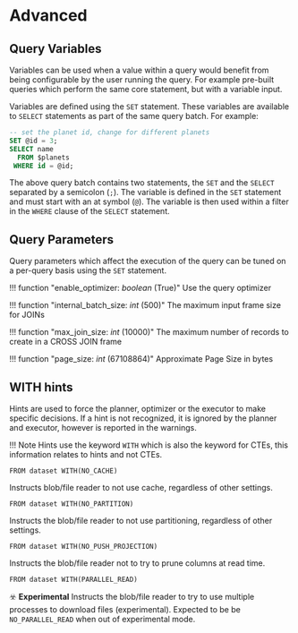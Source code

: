 # Advanced 

## Query Variables

Variables can be used when a value within a query would benefit from being configurable by the user running the query. For example pre-built queries which perform the same core statement, but with a variable input.

Variables are defined using the `SET` statement. These variables are available to `SELECT` statements as part of the same query batch. For example:

~~~sql
-- set the planet id, change for different planets
SET @id = 3;
SELECT name
  FROM $planets
 WHERE id = @id;
~~~

The above query batch contains two statements, the `SET` and the `SELECT` separated by a semicolon (`;`). The variable is defined in the `SET` statement and must start with an at symbol (`@`). The variable is then used within a filter in the `WHERE` clause of the `SELECT` statement.

## Query Parameters

Query parameters which affect the execution of the query can be tuned on a per-query basis using the `SET` statement.

!!! function "enable_optimizer: _boolean_ (True)"
    Use the query optimizer

!!! function "internal_batch_size: _int_ (500)"
    The maximum input frame size for JOINs

!!! function "max_join_size: _int_ (10000)"
    The maximum number of records to create in a CROSS JOIN frame

!!! function "page_size: _int_ (67108864)"
    Approximate Page Size in bytes

## WITH hints

Hints are used to force the planner, optimizer or the executor to make specific decisions. If a hint is not recognized, it is ignored by the planner and executor, however is reported in the warnings.

!!! Note
    Hints use the keyword `WITH` which is also the keyword for CTEs, this information relates to hints and not CTEs.

~~~
FROM dataset WITH(NO_CACHE)
~~~

Instructs blob/file reader to not use cache, regardless of other settings.

~~~
FROM dataset WITH(NO_PARTITION)
~~~

Instructs the blob/file reader to not use partitioning, regardless of other settings.

~~~
FROM dataset WITH(NO_PUSH_PROJECTION)
~~~

Instructs the blob/file reader not to try to prune columns at read time.

~~~
FROM dataset WITH(PARALLEL_READ)
~~~

☣️ **Experimental** Instructs the blob/file reader to try to use multiple processes to download files (experimental). Expected to be be `NO_PARALLEL_READ` when out of experimental mode.

